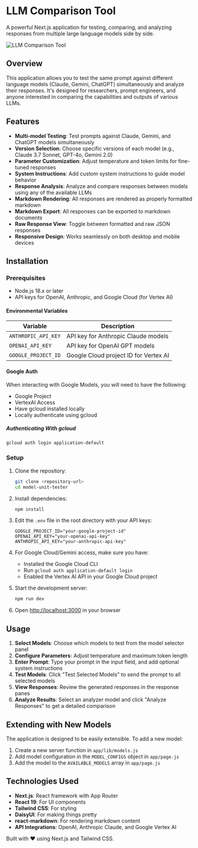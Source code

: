 # LLM Comparison Tool

A powerful Next.js application for testing, comparing, and analyzing responses from multiple large language models side by side.

![LLM Comparison Tool](https://via.placeholder.com/800x450.png?text=LLM+Comparison+Tool)

## Overview

This application allows you to test the same prompt against different language models (Claude, Gemini, ChatGPT) simultaneously and analyze their responses. It's designed for researchers, prompt engineers, and anyone interested in comparing the capabilities and outputs of various LLMs.


## Features

- **Multi-model Testing**: Test prompts against Claude, Gemini, and ChatGPT models simultaneously
- **Version Selection**: Choose specific versions of each model (e.g., Claude 3.7 Sonnet, GPT-4o, Gemini 2.0)
- **Parameter Customization**: Adjust temperature and token limits for fine-tuned responses
- **System Instructions**: Add custom system instructions to guide model behavior
- **Response Analysis**: Analyze and compare responses between models using any of the available LLMs
- **Markdown Rendering**: All responses are rendered as properly formatted markdown
- **Markdown Export**: All responses can be exported to markdown documents
- **Raw Response View**: Toggle between formatted and raw JSON responses
- **Responsive Design**: Works seamlessly on both desktop and mobile devices

## Installation

### Prerequisites

- Node.js 18.x or later
- API keys for OpenAI, Anthropic, and Google Cloud (for Vertex AI)

#### Environmental Variables

| Variable | Description |
|----------|-------------|
| `ANTHROPIC_API_KEY` | API key for Anthropic Claude models |
| `OPENAI_API_KEY` | API key for OpenAI GPT models |
| `GOOGLE_PROJECT_ID` | Google Cloud project ID for Vertex AI |

#### Google Auth

When interacting with Google Models, you will need to have the following:

- Google Project
- VertexAI Access
- Have gcloud installed locally
- Locally authenticate using gcloud

##### Authenticating With gcloud

```bash
gcloud auth login application-default
```

### Setup

1. Clone the repository:
   ```bash
   git clone <repository-url>
   cd model-unit-tester
   ```

2. Install dependencies:
   ```bash
   npm install
   ```

3. Edit the `.env` file in the root directory with your API keys:
   ```
   GOOGLE_PROJECT_ID="your-google-project-id"
   OPENAI_API_KEY="your-openai-api-key"
   ANTHROPIC_API_KEY="your-anthropic-api-key"
   ```

4. For Google Cloud/Gemini access, make sure you have:
   - Installed the Google Cloud CLI
   - Run `gcloud auth application-default login`
   - Enabled the Vertex AI API in your Google Cloud project

5. Start the development server:
   ```bash
   npm run dev
   ```

6. Open [http://localhost:3000](http://localhost:3000) in your browser

## Usage

1. **Select Models**: Choose which models to test from the model selector panel
2. **Configure Parameters**: Adjust temperature and maximum token length
3. **Enter Prompt**: Type your prompt in the input field, and add optional system instructions
4. **Test Models**: Click "Test Selected Models" to send the prompt to all selected models
5. **View Responses**: Review the generated responses in the response panes
6. **Analyze Results**: Select an analyzer model and click "Analyze Responses" to get a detailed comparison

## Extending with New Models

The application is designed to be easily extensible. To add a new model:

1. Create a new server function in `app/lib/models.js`
2. Add model configuration in the `MODEL_CONFIGS` object in `app/page.js`
3. Add the model to the `AVAILABLE_MODELS` array in `app/page.js`

## Technologies Used

- **Next.js**: React framework with App Router
- **React 19**: For UI components
- **Tailwind CSS**: For styling
- **DaisyUI**: For making things pretty
- **react-markdown**: For rendering markdown content
- **API Integrations**: OpenAI, Anthropic Claude, and Google Vertex AI


Built with ❤️ using Next.js and Tailwind CSS.